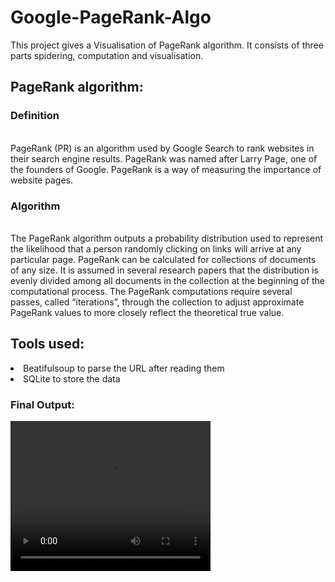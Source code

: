 # Google-PageRank-Algo
This project gives a Visualisation of PageRank algorithm. It consists of three parts spidering, computation and visualisation.
<h2>PageRank algorithm:</h2>
<p1>
  <h3>Definition</h3><br>
  PageRank (PR) is an algorithm used by Google Search to rank websites in their search engine results. PageRank was named after Larry Page, one of the founders of Google. PageRank is a way of measuring the importance of website pages. <br>
  <h3>Algorithm</h3><br>
The PageRank algorithm outputs a probability distribution used to represent the likelihood that a person randomly clicking on links will arrive at any particular page. PageRank can be calculated for collections of documents of any size. It is assumed in several research papers that the distribution is evenly divided among all documents in the collection at the beginning of the computational process. The PageRank computations require several passes, called “iterations”, through the collection to adjust approximate PageRank values to more closely reflect the theoretical true value.<br>
  
</p1>
<p3>
  <h2>Tools used:</h2>
  <li> <span style="font:bold;">Beatifulsoup</span> to parse the URL after reading them</li>
  <li> <span style="font:bold;">SQLite</span> to store the data </li>
  </p3>
 <p4>
  <h3>Final Output:</h3>
  <href='file:///home/aishika/Desktop/ml/spider.py/Visualisation/viz.html'>
    <video width="320" height="240" controls>
  <source src="C:/Users/AISHIKA SAHA/Videos/Captures/capture.mp4" type="video/mp4">
</video>
  </p4>
